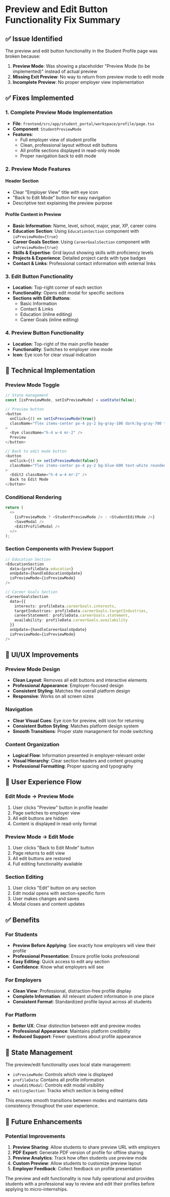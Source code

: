 # Preview and Edit Button Functionality Fix Summary

## ✅ Issue Identified

The preview and edit button functionality in the Student Profile page was broken because:
1. **Preview Mode**: Was showing a placeholder "Preview Mode (to be implemented)" instead of actual preview
2. **Missing Exit Preview**: No way to return from preview mode to edit mode
3. **Incomplete Preview**: No proper employer view implementation

## ✅ Fixes Implemented

### 1. **Complete Preview Mode Implementation**
- **File**: `frontend/src/app/student_portal/workspace/profile/page.tsx`
- **Component**: `StudentPreviewMode`
- **Features**:
  - Full employer view of student profile
  - Clean, professional layout without edit buttons
  - All profile sections displayed in read-only mode
  - Proper navigation back to edit mode

### 2. **Preview Mode Features**

#### **Header Section**
- Clear "Employer View" title with eye icon
- "Back to Edit Mode" button for easy navigation
- Descriptive text explaining the preview purpose

#### **Profile Content in Preview**
- **Basic Information**: Name, level, school, major, year, XP, career coins
- **Education Section**: Using `EducationSection` component with `isPreviewMode={true}`
- **Career Goals Section**: Using `CareerGoalsSection` component with `isPreviewMode={true}`
- **Skills & Expertise**: Grid layout showing skills with proficiency levels
- **Projects & Experience**: Detailed project cards with type badges
- **Contact & Links**: Professional contact information with external links

### 3. **Edit Button Functionality**
- **Location**: Top-right corner of each section
- **Functionality**: Opens edit modal for specific sections
- **Sections with Edit Buttons**:
  - Basic Information
  - Contact & Links
  - Education (inline editing)
  - Career Goals (inline editing)

### 4. **Preview Button Functionality**
- **Location**: Top-right of the main profile header
- **Functionality**: Switches to employer view mode
- **Icon**: Eye icon for clear visual indication

## 🔧 Technical Implementation

### **Preview Mode Toggle**
```typescript
// State management
const [isPreviewMode, setIsPreviewMode] = useState(false);

// Preview button
<button
  onClick={() => setIsPreviewMode(true)}
  className="flex items-center px-4 py-2 bg-gray-100 dark:bg-gray-700 text-gray-700 dark:text-gray-300 rounded-lg hover:bg-gray-200 dark:hover:bg-gray-600 transition-colors duration-200"
>
  <Eye className="h-4 w-4 mr-2" />
  Preview
</button>

// Back to edit mode button
<button
  onClick={() => setIsPreviewMode(false)}
  className="flex items-center px-4 py-2 bg-blue-600 text-white rounded-lg hover:bg-blue-700 transition-colors duration-200"
>
  <Edit2 className="h-4 w-4 mr-2" />
  Back to Edit Mode
</button>
```

### **Conditional Rendering**
```typescript
return (
  <>
    {isPreviewMode ? <StudentPreviewMode /> : <StudentEditMode />}
    <SaveModal />
    <EditProfileModal />
  </>
);
```

### **Section Components with Preview Support**
```typescript
// Education Section
<EducationSection
  data={profileData.education}
  onUpdate={handleEducationUpdate}
  isPreviewMode={isPreviewMode}
/>

// Career Goals Section
<CareerGoalsSection
  data={{
    interests: profileData.careerGoals.interests,
    targetIndustries: profileData.careerGoals.targetIndustries,
    careerStatement: profileData.careerGoals.statement,
    availability: profileData.careerGoals.availability
  }}
  onUpdate={handleCareerGoalsUpdate}
  isPreviewMode={isPreviewMode}
/>
```

## 🎨 UI/UX Improvements

### **Preview Mode Design**
- **Clean Layout**: Removes all edit buttons and interactive elements
- **Professional Appearance**: Employer-focused design
- **Consistent Styling**: Matches the overall platform design
- **Responsive**: Works on all screen sizes

### **Navigation**
- **Clear Visual Cues**: Eye icon for preview, edit icon for returning
- **Consistent Button Styling**: Matches platform design system
- **Smooth Transitions**: Proper state management for mode switching

### **Content Organization**
- **Logical Flow**: Information presented in employer-relevant order
- **Visual Hierarchy**: Clear section headers and content grouping
- **Professional Formatting**: Proper spacing and typography

## 📱 User Experience Flow

### **Edit Mode → Preview Mode**
1. User clicks "Preview" button in profile header
2. Page switches to employer view
3. All edit buttons are hidden
4. Content is displayed in read-only format

### **Preview Mode → Edit Mode**
1. User clicks "Back to Edit Mode" button
2. Page returns to edit view
3. All edit buttons are restored
4. Full editing functionality available

### **Section Editing**
1. User clicks "Edit" button on any section
2. Edit modal opens with section-specific form
3. User makes changes and saves
4. Modal closes and content updates

## ✅ Benefits

### **For Students**
- **Preview Before Applying**: See exactly how employers will view their profile
- **Professional Presentation**: Ensure profile looks professional
- **Easy Editing**: Quick access to edit any section
- **Confidence**: Know what employers will see

### **For Employers**
- **Clean View**: Professional, distraction-free profile display
- **Complete Information**: All relevant student information in one place
- **Consistent Format**: Standardized profile layout across all students

### **For Platform**
- **Better UX**: Clear distinction between edit and preview modes
- **Professional Appearance**: Maintains platform credibility
- **Reduced Support**: Fewer questions about profile appearance

## 🔄 State Management

The preview/edit functionality uses local state management:
- `isPreviewMode`: Controls which view is displayed
- `profileData`: Contains all profile information
- `showEditModal`: Controls edit modal visibility
- `editingSection`: Tracks which section is being edited

This ensures smooth transitions between modes and maintains data consistency throughout the user experience.

## 🎯 Future Enhancements

### **Potential Improvements**
1. **Preview Sharing**: Allow students to share preview URL with employers
2. **PDF Export**: Generate PDF version of profile for offline sharing
3. **Preview Analytics**: Track how often students use preview mode
4. **Custom Preview**: Allow students to customize preview layout
5. **Employer Feedback**: Collect feedback on profile presentation

The preview and edit functionality is now fully operational and provides students with a professional way to review and edit their profiles before applying to micro-internships.


